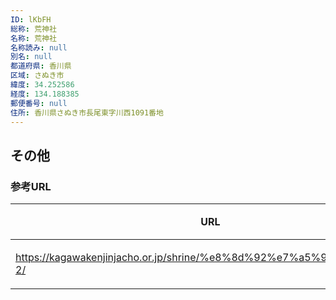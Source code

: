 ```yaml
---
ID: lKbFH
総称: 荒神社
名称: 荒神社
名称読み: null
別名: null
都道府県: 香川県
区域: さぬき市
緯度: 34.252586
経度: 134.188385
郵便番号: null
住所: 香川県さぬき市長尾東字川西1091番地
---
```


## その他

### 参考URL

| URL                                                                   | 説明   |
| --------------------------------------------------------------------- | ------ |
| https://kagawakenjinjacho.or.jp/shrine/%e8%8d%92%e7%a5%9e%e7%a4%be-2/ | 神社庁 |
